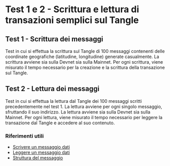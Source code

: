 # Test 1 e 2 - Scrittura e lettura di transazioni semplici sul Tangle

## Test 1 - Scrittura dei messaggi
Test in cui si effettua la scrittura sul Tangle di 100 messaggi contenenti delle coordinate geografiche (latitudine, longitudine) generate casualmente. La scrittura avviene sia sulla Devnet sia sulla Mainnet. Per ogni scrittura, viene misurato il tempo necessario per la creazione e la scrittura della transazione sul Tangle.

## Test 2 - Lettura dei messaggi
Test in cui si effettua la lettura dal Tangle dei 100 messaggi scritti precedentemente nel test 1. La lettura avviene per ogni singolo messaggio, sfruttando il suo indirizzo. La lettura avviene sia sulla Devnet sia sulla Mainnet. Per ogni lettura, viene misurato il tempo necessario per leggere la transazione dal Tangle e accedere al suo contenuto.

### Riferimenti utili
- [Scrivere un messaggio dati](https://wiki.iota.org/iota.rs/examples/data_message/)
- [Leggere un messaggio dati](https://wiki.iota.org/iota.rs/examples/get_message_data/)
- [Struttura del messaggio](https://wiki.iota.org/iota.rs/explanations/messages_payloads_and_transactions)
